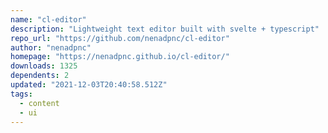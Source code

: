 ```yaml
---
name: "cl-editor"
description: "Lightweight text editor built with svelte + typescript"
repo_url: "https://github.com/nenadpnc/cl-editor"
author: "nenadpnc"
homepage: "https://nenadpnc.github.io/cl-editor/"
downloads: 1325
dependents: 2
updated: "2021-12-03T20:40:58.512Z"
tags: 
  - content
  - ui
---
```

